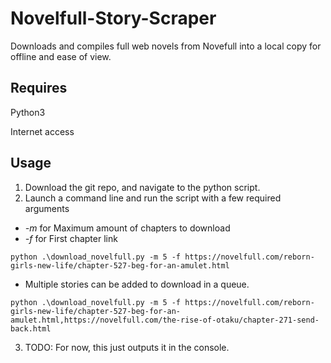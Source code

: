 # Novelfull-Story-Scraper
Downloads and compiles full web novels from Novefull into a local copy for offline and ease of view.

## Requires
Python3

Internet access

## Usage
1. Download the git repo, and navigate to the python script.
2. Launch a command line and run the script with a few required arguments
  * *-m* for Maximum amount of chapters to download
  * *-f* for First chapter link
  
 ```python .\download_novelfull.py -m 5 -f https://novelfull.com/reborn-girls-new-life/chapter-527-beg-for-an-amulet.html```
 
  * Multiple stories can be added to download in a queue.
  
  ```python .\download_novelfull.py -m 5 -f https://novelfull.com/reborn-girls-new-life/chapter-527-beg-for-an-amulet.html,https://novelfull.com/the-rise-of-otaku/chapter-271-send-back.html```
  
3. TODO: For now, this just outputs it in the console.
